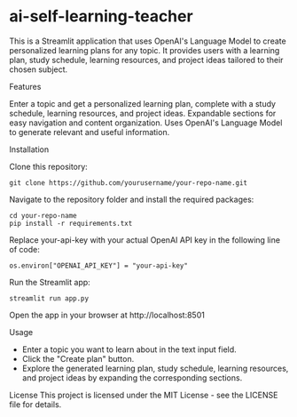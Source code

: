 # ai-self-learning-teacher

This is a Streamlit application that uses OpenAI's Language Model to create personalized learning plans for any topic. It provides users with a learning plan, study schedule, learning resources, and project ideas tailored to their chosen subject.

Features

Enter a topic and get a personalized learning plan, complete with a study schedule, learning resources, and project ideas.
Expandable sections for easy navigation and content organization.
Uses OpenAI's Language Model to generate relevant and useful information.

Installation

Clone this repository:
```
git clone https://github.com/yourusername/your-repo-name.git
```

Navigate to the repository folder and install the required packages:
```
cd your-repo-name
pip install -r requirements.txt
```

Replace your-api-key with your actual OpenAI API key in the following line of code:
```
os.environ["OPENAI_API_KEY"] = "your-api-key"
```

Run the Streamlit app:
```
streamlit run app.py
```

Open the app in your browser at http://localhost:8501

Usage
- Enter a topic you want to learn about in the text input field.
- Click the "Create plan" button.
- Explore the generated learning plan, study schedule, learning resources, and project ideas by expanding the corresponding sections.

License
This project is licensed under the MIT License - see the LICENSE file for details.
